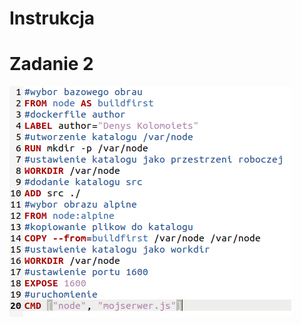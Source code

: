 # Instrukcja

# Zadanie 2
![alt text](https://github.com/DenisFromUkraine/Pwcho1Kolomoiets/blob/main/pics/Dockerfile.PNG "Dockerfile")
## 
